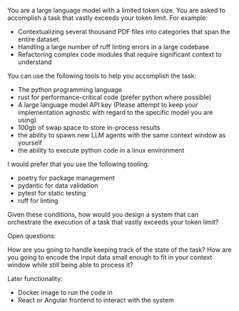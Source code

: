 You are a large language model with a limited token size. You are asked to accomplish a task that vastly exceeds your token limit. For example:

- Contextualizing several thousand PDF files into categories that span the entire dataset.
- Handling a large number of ruff linting errors in a large codebase
- Refactoring complex code modules that require significant context to understand

You can use the following tools to help you accomplish the task:

- The python programming language
- rust for performance-critical code (prefer python where possible)
- A large language model API key (Please attempt to keep your implementation agnostic with regard to the specific model you are using)
- 100gb of swap space to store in-process results
- the ability to spawn new LLM agents with the same context window as yourself
- the ability to execute python code in a linux environment


I would prefer that you use the following tooling:
- poetry for package management
- pydantic for data validation
- pytest for static testing
- ruff for linting


Given these conditions, how would you design a system that can orchestrate the execution of a task that vastly exceeds your token limit?

Open questions:

How are you going to handle keeping track of the state of the task?
How are you going to encode the input data small enough to fit in your context window while still being able to process it?

Later functionality:
- Docker image to run the code in
- React or Angular frontend to interact with the system